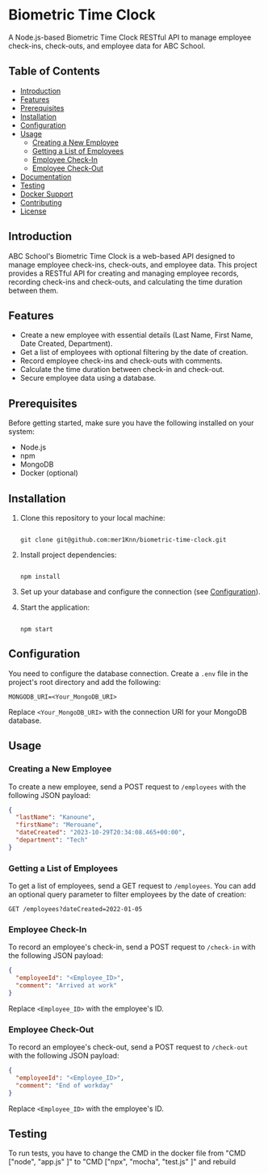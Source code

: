 # Biometric Time Clock

A Node.js-based Biometric Time Clock RESTful API to manage employee check-ins, check-outs, and employee data for ABC School.

## Table of Contents

- [Introduction](#introduction)
- [Features](#features)
- [Prerequisites](#prerequisites)
- [Installation](#installation)
- [Configuration](#configuration)
- [Usage](#usage)
  - [Creating a New Employee](#creating-a-new-employee)
  - [Getting a List of Employees](#getting-a-list-of-employees)
  - [Employee Check-In](#employee-check-in)
  - [Employee Check-Out](#employee-check-out)
- [Documentation](#documentation)
- [Testing](#testing)
- [Docker Support](#docker-support)
- [Contributing](#contributing)
- [License](#license)

## Introduction

ABC School's Biometric Time Clock is a web-based API designed to manage employee check-ins, check-outs, and employee data. This project provides a RESTful API for creating and managing employee records, recording check-ins and check-outs, and calculating the time duration between them.

## Features

- Create a new employee with essential details (Last Name, First Name, Date Created, Department).
- Get a list of employees with optional filtering by the date of creation.
- Record employee check-ins and check-outs with comments.
- Calculate the time duration between check-in and check-out.
- Secure employee data using a database.

## Prerequisites

Before getting started, make sure you have the following installed on your system:

- Node.js
- npm
- MongoDB
- Docker (optional)

## Installation

1. Clone this repository to your local machine:

   ```

   git clone git@github.com:mer1Knn/biometric-time-clock.git

   ```

2. Install project dependencies:

   ```

   npm install

   ```

3. Set up your database and configure the connection (see [Configuration](#configuration)).
4. Start the application:

   ```

   npm start

   ```

## Configuration

You need to configure the database connection. Create a `.env` file in the project's root directory and add the following:

```env
MONGODB_URI=<Your_MongoDB_URI>
```

Replace `<Your_MongoDB_URI>` with the connection URI for your MongoDB database.

## Usage

### Creating a New Employee

To create a new employee, send a POST request to `/employees` with the following JSON payload:

```json
{
  "lastName": "Kanoune",
  "firstName": "Merouane",
  "dateCreated": "2023-10-29T20:34:08.465+00:00",
  "department": "Tech"
}
```

### Getting a List of Employees

To get a list of employees, send a GET request to `/employees`. You can add an optional query parameter to filter employees by the date of creation:

```http
GET /employees?dateCreated=2022-01-05
```

### Employee Check-In

To record an employee's check-in, send a POST request to `/check-in` with the following JSON payload:

```json
{
  "employeeId": "<Employee_ID>",
  "comment": "Arrived at work"
}
```

Replace `<Employee_ID>` with the employee's ID.

### Employee Check-Out

To record an employee's check-out, send a POST request to `/check-out` with the following JSON payload:

```json
{
  "employeeId": "<Employee_ID>",
  "comment": "End of workday"
}
```

Replace `<Employee_ID>` with the employee's ID.

## Testing

To run tests, you have to change the CMD in the docker file from "CMD ["node", "app.js" ]" to "CMD ["npx", "mocha", "test.js" ]" and rebuild
